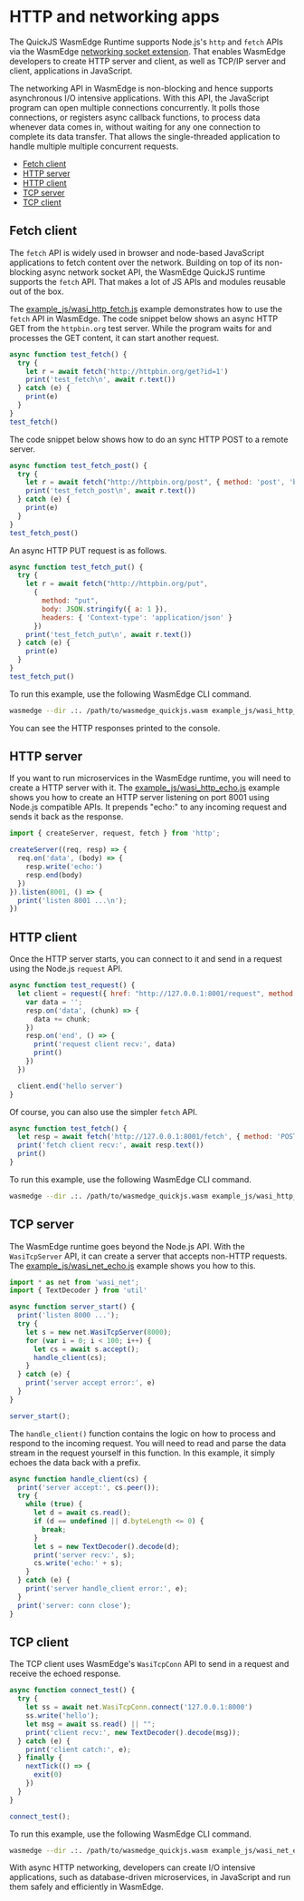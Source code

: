 # HTTP and networking apps

The QuickJS WasmEdge Runtime supports Node.js's `http` and `fetch` APIs via the WasmEdge [networking socket extension](https://github.com/second-state/wasmedge_wasi_socket). That enables WasmEdge developers to create HTTP server and client, as well as TCP/IP server and client, applications in JavaScript.

The networking API in WasmEdge is non-blocking and hence supports asynchronous I/O intensive applications. With this API, the JavaScript program can open multiple connections concurrently. It polls those connections, or registers async callback functions, to process data whenever data comes in, without waiting for any one connection to complete its data transfer. That allows the single-threaded application to handle multiple multiple concurrent requests.

* [Fetch client](#fetch-client)
* [HTTP server](#http-server)
* [HTTP client](#http-client)
* [TCP server](#tcp-server)
* [TCP client](#tcp-client)

## Fetch client

The `fetch` API is widely used in browser and node-based JavaScript applications to fetch content over the network. Building on top of its non-blocking async network socket API, the WasmEdge QuickJS runtime supports the `fetch` API. That makes a lot of JS APIs and modules reusable out of the box.

The [example_js/wasi_http_fetch.js](https://github.com/second-state/wasmedge-quickjs/blob/main/example_js/wasi_http_fetch.js) example demonstrates how to use the `fetch` API in WasmEdge. The code snippet below shows an async HTTP GET from the `httpbin.org` test server. While the program waits for and processes the GET content, it can start another request.

```javascript
async function test_fetch() {
  try {
    let r = await fetch('http://httpbin.org/get?id=1')
    print('test_fetch\n', await r.text())
  } catch (e) {
    print(e)
  }
}
test_fetch()
```

The code snippet below shows how to do an sync HTTP POST to a remote server.

```javascript
async function test_fetch_post() {
  try {
    let r = await fetch("http://httpbin.org/post", { method: 'post', 'body': 'post_body' })
    print('test_fetch_post\n', await r.text())
  } catch (e) {
    print(e)
  }
}
test_fetch_post()
```

An async HTTP PUT request is as follows.

```javascript
async function test_fetch_put() {
  try {
    let r = await fetch("http://httpbin.org/put",
      {
        method: "put",
        body: JSON.stringify({ a: 1 }),
        headers: { 'Context-type': 'application/json' }
      })
    print('test_fetch_put\n', await r.text())
  } catch (e) {
    print(e)
  }
}
test_fetch_put()
```

To run this example, use the following WasmEdge CLI command.

```bash
wasmedge --dir .:. /path/to/wasmedge_quickjs.wasm example_js/wasi_http_fetch.js
```

You can see the HTTP responses printed to the console.

## HTTP server

If you want to run microservices in the WasmEdge runtime, you will need to create a HTTP server with it. The [example_js/wasi_http_echo.js](https://github.com/second-state/wasmedge-quickjs/blob/main/example_js/wasi_http_echo.js) example shows you how to create an HTTP server listening on port 8001 using Node.js compatible APIs. It prepends "echo:" to any incoming request and sends it back as the response.

```javascript
import { createServer, request, fetch } from 'http';

createServer((req, resp) => {
  req.on('data', (body) => {
    resp.write('echo:')
    resp.end(body)
  })
}).listen(8001, () => {
  print('listen 8001 ...\n');
})
```

## HTTP client

Once the HTTP server starts, you can connect to it and send in a request using the Node.js `request` API.

```javascript
async function test_request() {
  let client = request({ href: "http://127.0.0.1:8001/request", method: 'POST' }, (resp) => {
    var data = '';
    resp.on('data', (chunk) => {
      data += chunk;
    })
    resp.on('end', () => {
      print('request client recv:', data)
      print()
    })
  })

  client.end('hello server')
}
```

Of course, you can also use the simpler `fetch` API.

```javascript
async function test_fetch() {
  let resp = await fetch('http://127.0.0.1:8001/fetch', { method: 'POST', body: 'hello server' })
  print('fetch client recv:', await resp.text())
  print()
}
```

To run this example, use the following WasmEdge CLI command.

```bash
wasmedge --dir .:. /path/to/wasmedge_quickjs.wasm example_js/wasi_http_echo.js
```

## TCP server

The WasmEdge runtime goes beyond the Node.js API. With the `WasiTcpServer` API, it can create a server that accepts non-HTTP requests. The [example_js/wasi_net_echo.js](https://github.com/second-state/wasmedge-quickjs/blob/main/example_js/wasi_net_echo.js) example shows you how to this.

```javascript
import * as net from 'wasi_net';
import { TextDecoder } from 'util'

async function server_start() {
  print('listen 8000 ...');
  try {
    let s = new net.WasiTcpServer(8000);
    for (var i = 0; i < 100; i++) {
      let cs = await s.accept();
      handle_client(cs);
    }
  } catch (e) {
    print('server accept error:', e)
  }
}

server_start();
```

The `handle_client()` function contains the logic on how to process and respond to the incoming request. You will need to read and parse the data stream in the request yourself in this function. In this example, it simply echoes the data back with a prefix.

```javascript
async function handle_client(cs) {
  print('server accept:', cs.peer());
  try {
    while (true) {
      let d = await cs.read();
      if (d == undefined || d.byteLength <= 0) {
        break;
      }
      let s = new TextDecoder().decode(d);
      print('server recv:', s);
      cs.write('echo:' + s);
    }
  } catch (e) {
    print('server handle_client error:', e);
  }
  print('server: conn close');
}
```

## TCP client

The TCP client uses WasmEdge's `WasiTcpConn` API to send in a request and receive the echoed response.

```javascript
async function connect_test() {
  try {
    let ss = await net.WasiTcpConn.connect('127.0.0.1:8000')
    ss.write('hello');
    let msg = await ss.read() || "";
    print('client recv:', new TextDecoder().decode(msg));
  } catch (e) {
    print('client catch:', e);
  } finally {
    nextTick(() => {
      exit(0)
    })
  }
}

connect_test();
```

To run this example, use the following WasmEdge CLI command.

```bash
wasmedge --dir .:. /path/to/wasmedge_quickjs.wasm example_js/wasi_net_echo.js
```

With async HTTP networking, developers can create I/O intensive applications, such as database-driven microservices, in JavaScript and run them safely and efficiently in WasmEdge.
